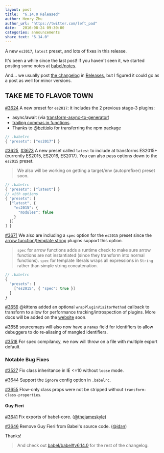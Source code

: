 ```yaml
---
layout: post
title:  "6.14.0 Released"
author: Henry Zhu
author_url: "https://twitter.com/left_pad"
date:   2016-08-24 09:30:00
categories: announcements
share_text: "6.14.0"
---
```


A new `es2017`, `latest` preset, and lots of fixes in this release.

It's been a while since the last post! If you haven't seen it, we started posting some notes at [babel/notes](https://github.com/babel/notes).

And... we usually post [the changelog](https://github.com/babel/babel/blob/master/CHANGELOG.md) in [Releases](https://github.com/babel/babel/releases), but I figured it could go as a post as well for minor versions.

## TAKE ME TO FLAVOR TOWN

[#3624](https://github.com/babel/babel/pull/3624) A new preset for `es2017`: it includes the 2 previous stage-3 plugins:

- async/await (via [transform-async-to-generator](http://babeljs.io/docs/plugins/transform-async-to-generator))
- [trailing commas in functions](http://babeljs.io/docs/plugins/syntax-trailing-function-commas).
- Thanks to [@bettiolo](https://github.com/bettiolo) for transferring the npm package

```js
// .babelrc
{ "presets": ["es2017"] }
```

[#3625](https://github.com/babel/babel/pull/3625), [#3673](https://github.com/babel/babel/pull/3673) A new preset called `latest` to include at transforms ES2015+ (currently ES2015, ES2016, ES2017). You can also pass options down to the `es2015` preset.

> We also will be working on getting a target/env (autoprefixer) preset soon.

```js
// .babelrc
{ "presets": ["latest"] }
// with options
{ "presets": [
  ["latest", {
    "es2015": {
      "modules": false
    }
  }]
] }
```

[#3671](https://github.com/babel/babel/pull/3671) We also are including a `spec` option for the `es2015` preset since the [arrow function](http://babeljs.io/docs/plugins/transform-es2015-arrow-functions/)/[template string](http://babeljs.io/docs/plugins/transform-es2015-template-literals/) plugins support this option.

> `spec` for arrow functions adds a runtime check to make sure arrow functions are not instantiated (since they transform into normal functions).
> `spec` for template literals wraps all expressions in `String` rather than simple string concatenation.

```js
// .babelrc
{
  "presets": [
    ["es2015", { "spec": true }]
  ]
}
```

[#3659](https://github.com/babel/babel/pull/3659) @kittens added an optional `wrapPluginVisitorMethod` callback to transform to allow for performance tracking/introspection of plugins. More docs will be added on the [website](http://babeljs.io/) soon.

[#3658](https://github.com/babel/babel/pull/3658) sourcemaps will also now have a `names` field for identifiers to allow debuggers to do re-aliasing of mangled identifiers.

[#3518](https://github.com/babel/babel/pull/3518) For spec compilancy, we now will throw on a file with multiple export default.

### Notable Bug Fixes

[#3527](https://github.com/babel/babel/pull/3527) Fix class inheritance in IE <=10 without `loose` mode.

[#3644](https://github.com/babel/babel/pull/3644) Support the `ignore` config option in `.babelrc`.

[#3655](https://github.com/babel/babel/pull/3655) Flow-only class props were not be stripped without `transform-class-properties`.

#### Guy Fieri
[#3641](https://github.com/babel/babel/pull/3641) Fix exports of babel-core. ([@thejameskyle](https://github.com/thejameskyle))

[#3646](https://github.com/babel/babel/pull/3646) Remove Guy Fieri from Babel's source code. ([@jdan](https://github.com/jdan))

Thanks!

> And check out [babel/babel#v6.14.0](https://github.com/babel/babel/releases/tag/v6.14.0) for the rest of the changelog.
